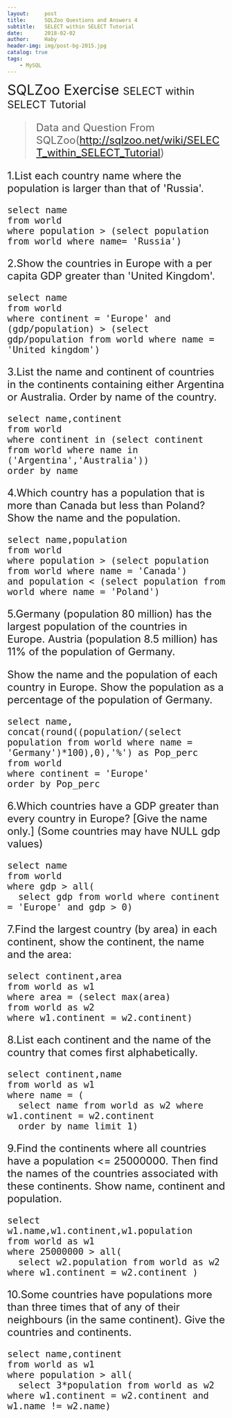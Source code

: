 ```yaml
---
layout:     post
title:      SQLZoo Questions and Answers 4
subtitle:   SELECT within SELECT Tutorial
date:       2018-02-02
author:     Haby
header-img: img/post-bg-2015.jpg
catalog: true
tags:
    - MySQL
---
```

<font size = '6'> SQLZoo Exercise
<font size = '5'>  SELECT within SELECT Tutorial

> Data and Question From SQLZoo(http://sqlzoo.net/wiki/SELECT_within_SELECT_Tutorial)

1.List each country name where the population is larger than that of 'Russia'.

    select name
    from world
    where population > (select population from world where name= 'Russia')


2.Show the countries in Europe with a per capita GDP greater than 'United Kingdom'.

    select name
    from world
    where continent = 'Europe' and
    (gdp/population) > (select gdp/population from world where name = 'United kingdom')


3.List the name and continent of countries in the continents containing either Argentina or Australia. Order by name of the country.

    select name,continent
    from world
    where continent in (select continent from world where name in ('Argentina','Australia'))
    order by name


4.Which country has a population that is more than Canada but less than Poland? Show the name and the population.

    select name,population
    from world
    where population > (select population from world where name = 'Canada')
    and population < (select population from world where name = 'Poland')


5.Germany (population 80 million) has the largest population of the countries in Europe. Austria (population 8.5 million) has 11% of the population of Germany.

Show the name and the population of each country in Europe. Show the population as a percentage of the population of Germany.

    select name,
    concat(round((population/(select population from world where name = 'Germany')*100),0),'%') as Pop_perc
    from world
    where continent = 'Europe'
    order by Pop_perc


6.Which countries have a GDP greater than every country in Europe? [Give the name only.] (Some countries may have NULL gdp values)

    select name
    from world
    where gdp > all(
      select gdp from world where continent = 'Europe' and gdp > 0)


7.Find the largest country (by area) in each continent, show the continent, the name and the area:

    select continent,area
    from world as w1
    where area = (select max(area)
    from world as w2
    where w1.continent = w2.continent)


8.List each continent and the name of the country that comes first alphabetically.

    select continent,name
    from world as w1
    where name = (
      select name from world as w2 where w1.continent = w2.continent
      order by name limit 1)


9.Find the continents where all countries have a population <= 25000000. Then find the names of the countries associated with these continents. Show name, continent and population.

    select w1.name,w1.continent,w1.population
    from world as w1
    where 25000000 > all(
      select w2.population from world as w2 where w1.continent = w2.continent )


10.Some countries have populations more than three times that of any of their neighbours (in the same continent). Give the countries and continents.

    select name,continent
    from world as w1
    where population > all(
      select 3*population from world as w2 where w1.continent = w2.continent and w1.name != w2.name)
